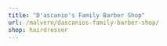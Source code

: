 ```yaml
---
title: "D'ascanio's Family Barber Shop"
url: /malvern/dascanios-family-barber-shop/
shop: hairdresser
---
```

